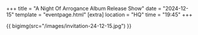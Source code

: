 +++
title = "A Night Of Arrogance Album Release Show"
date = "2024-12-15"
template = "eventpage.html"
[extra]
location = "HQ"
time = "19:45"
+++

{{ bigimg(src="/images/invitation-24-12-15.jpg") }}
